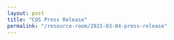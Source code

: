 ```yaml
---
layout: post
title: "COS Press Release"
permalink: "/resource-room/2021-03-04-press-release"
---
```

